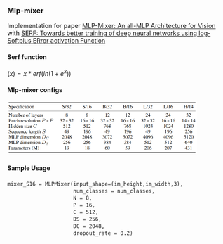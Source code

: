 ### Mlp-mixer

Implementation for paper [MLP-Mixer: An all-MLP Architecture for Vision](https://arxiv.org/abs/2105.01601) with [SERF: Towards better training of deep neural networks using log-Softplus ERror activation Function](https://arxiv.org/abs/2108.09598)

#### Serf function

$(x)=x*erf(ln(1+e^x))$

#### Mlp-mixer configs

<img src="https://github.com/bdghuy/Mlp-mixer/blob/main/configs.PNG" width="433" height="120">

#### Sample Usage

```
mixer_S16 = MLPMixer(input_shape=(im_height,im_width,3),
                     num_classes = num_classes,
                     N = 8,
                     P = 16,
                     C = 512,
                     DS = 256,
                     DC = 2048,
                     dropout_rate = 0.2)
```
